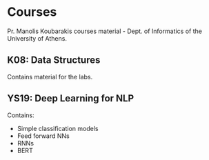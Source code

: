 # Courses

Pr. Manolis Koubarakis courses material - Dept. of Informatics of the University of Athens.



## __K08:__ Data Structures

Contains material for the labs.

## __YS19:__ Deep Learning for NLP

Contains:

- Simple classification models
- Feed forward NNs
- RNNs
- BERT

